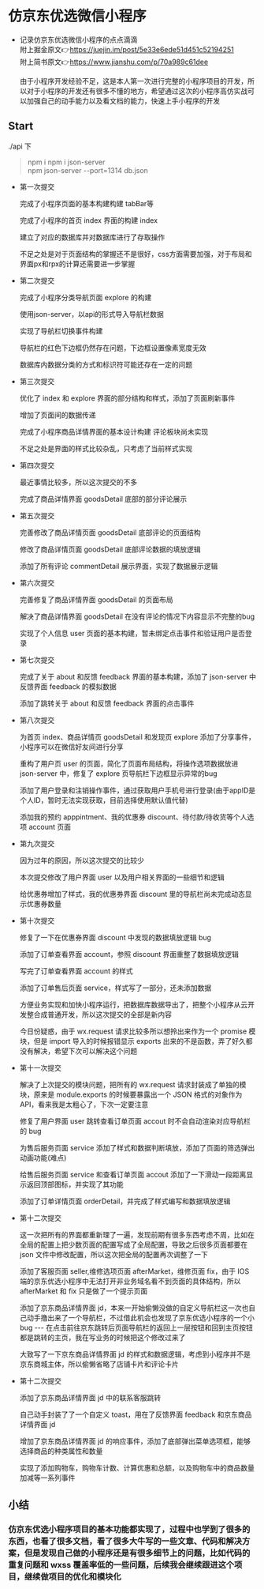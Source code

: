 # 仿京东优选微信小程序
- 记录仿京东优选微信小程序的点点滴滴  
  附上掘金原文👉https://juejin.im/post/5e33e6ede51d451c52194251  
  附上简书原文👉https://www.jianshu.com/p/70a989c61dee

  由于小程序开发经验不足，这是本人第一次进行完整的小程序项目的开发，所以对于小程序的开发还有很多不懂的地方，希望通过这次的小程序高仿实战可以加强自己的动手能力以及看文档的能力，快速上手小程序的开发  

## Start  
./api 下
> npm i 
> npm i json-server  
> npm json-server --port=1314 db.json

- 第一次提交   

  完成了小程序页面的基本构建构建 tabBar等  

  完成了小程序的首页 index 界面的构建 index  

  建立了对应的数据库并对数据库进行了存取操作  

  不足之处是对于页面结构的掌握还不是很好，css方面需要加强，对于布局和界面px和rpx的计算还需要进一步掌握

- 第二次提交  

  完成了小程序分类导航页面 explore 的构建  

  使用json-server，以api的形式导入导航栏数据  

  实现了导航栏切换事件构建  

  导航栏的红色下边框仍然存在问题，下边框设置像素宽度无效  

  数据库内数据分类的方式和标识符可能还存在一定的问题

- 第三次提交  

  优化了 index 和 explore 界面的部分结构和样式，添加了页面刷新事件  

  增加了页面间的数据传递  

  完成了小程序商品详情界面的基本设计构建 评论板块尚未实现  

  不足之处是界面的样式比较杂乱，只考虑了当前样式实现

- 第四次提交  

  最近事情比较多，所以这次提交的不多  

  完成了商品详情界面 goodsDetail 底部的部分评论展示

- 第五次提交  

  完善修改了商品详情页面 goodsDetail 底部评论的页面结构  

  修改了商品详情页面 goodsDetail 底部评论数据的填放逻辑  

  添加了所有评论 commentDetail 展示界面，实现了数据展示逻辑

- 第六次提交  

  完善修复了商品详情界面 goodsDetail 的页面布局  

  解决了商品详情界面 goodsDetail 在没有评论的情况下内容显示不完整的bug  

  实现了个人信息 user 页面的基本构建，暂未绑定点击事件和验证用户是否登录

- 第七次提交  

  完成了关于 about 和反馈 feedback 界面的基本构建，添加了 json-server 中反馈界面 feedback 的模拟数据  

  添加了跳转关于 about 和反馈 feedback 界面的点击事件

- 第八次提交  

  为首页 index、商品详情页 goodsDetail 和发现页 explore 添加了分享事件，小程序可以在微信好友间进行分享  

  重构了用户页 user 的页面，简化了页面布局结构，将操作选项数据放进 json-server 中，修复了 explore 页导航栏下边框显示异常的bug

  添加了用户登录和注销操作事件，通过获取用户手机号进行登录(由于appID是个人ID，暂时无法实现获取，目前选择使用默认值代替)  

  添加我的预约 apppintment、我的优惠券 discount、待付款/待收货等个人选项 account 页面

- 第九次提交  

  因为过年的原因，所以这次提交的比较少

  本次提交修改了用户界面 user 以及用户相关界面的一些细节和逻辑

  给优惠券增加了样式，我的优惠券界面 discount 里的导航栏尚未完成动态显示优惠券数量

- 第十次提交
  
  修复了一下在优惠券界面 discount 中发现的数据填放逻辑 bug

  添加了订单查看界面 account，参照 discount 界面重整了数据填放逻辑  

  写完了订单查看界面 account 的样式  

  添加了订单售后页面 service，样式写了一部分，还未添加数据
  
  方便业务实现和加快小程序运行，把数据库数据导出了，把整个小程序从云开发整合成普通开发，所以这次提交的全部是新内容 

  今日份疑惑，由于 wx.request 请求比较多所以想拎出来作为一个 promise 模块，但是 import 导入的时候报错显示 exports 出来的不是函数，弄了好久都没有解决，希望下次可以解决这个问题

- 第十一次提交
  
  解决了上次提交的模块问题，把所有的 wx.request 请求封装成了单独的模块，原来是 module.exports 的时候要暴露出一个 JSON 格式的对象作为 API，看来我是太粗心了，下次一定要注意

  修复了用户界面 user 跳转查看订单页面 accout 时不会自动渲染对应导航栏的 bug  

  为售后服务页面 service 添加了样式和数据判断填放，添加了页面的筛选弹出动画功能(难点)  

  给售后服务页面 service 和查看订单页面 accout 添加了一下滑动一段距离显示返回顶部图标，并实现了其功能

  添加了订单详情页面 orderDetail，并完成了样式编写和数据填放逻辑  

- 第十二次提交  

  这一次把所有的界面都重新理了一遍，发现前期有很多东西考虑不周，比如在全局的配置上把少数页面的配置写成了全局配置，导致之后很多页面都要在 json 文件中修改配置，所以这次把全局的配置再次调整了一下

  添加了客服页面 seller,维修选项页面 afterMarket，维修页面 fix，由于 IOS 端的京东优选小程序中无法打开非业务域名看不到页面的具体结构，所以 afterMarket 和 fix 只是做了一个提示页面  

  添加了京东商品详情界面 jd，本来一开始偷懒没做的自定义导航栏这一次也自己动手撸出来了一个导航栏，不过借此机会也发现了京东优选小程序的一个小 bug --- 在点击前往京东跳转后页面导航栏的返回上一层按钮和回到主页按钮都是跳转的主页，我在写业务的时候把这个修改过来了  

  大致写了一下京东商品详情界面 jd 的样式和数据逻辑，考虑到小程序并不是京东商城主体，所以偷懒省略了店铺卡片和评论卡片  

- 第十二次提交  

  添加了京东商品详情界面 jd 中的联系客服跳转  

  自己动手封装了了一个自定义 toast，用在了反馈界面 feedback 和京东商品详情界面 jd  

  增加了京东商品详情界面 jd 的响应事件，添加了底部弹出菜单选项框，能够选择商品的种类属性和数量  

  实现了添加购物车，购物车计数、计算优惠和总额，以及购物车中的商品数量加减等一系列事件  



## 小结
### 仿京东优选小程序项目的基本功能都实现了，过程中也学到了很多的东西，也看了很多文档，看了很多大牛写的一些文章、代码和解决方案，但是发现自己做的小程序还是有很多细节上的问题，比如代码的重复问题和 wxss 覆盖率低的一些问题，后续我会继续跟进这个项目，继续做项目的优化和模块化